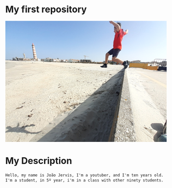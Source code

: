 # My first repository

![](salto_radical_foto.png)

# My Description
    Hello, my name is João Jervis, I'm a youtuber, and I'm ten years old. 
    I'm a student, in 5º year, i'm in a class with other ninety students.
